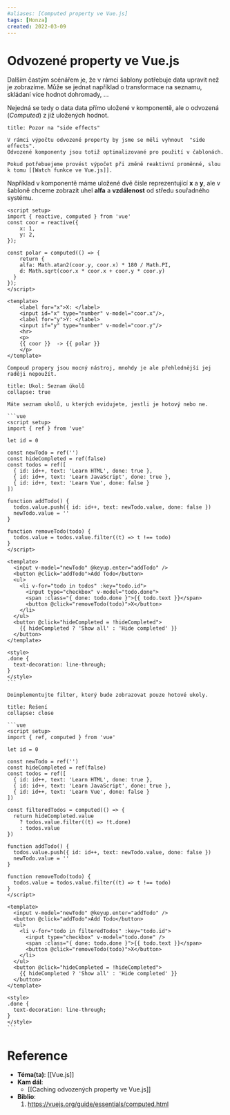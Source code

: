 ```yaml
---
#aliases: [Computed property ve Vue.js]
tags: [Honza]
created: 2022-03-09
---
```


# Odvozené property ve Vue.js
Dalším častým scénářem je, že v rámci šablony potřebuje data upravit než je zobrazíme. Může se jednat například o transformace na seznamu, skládaní více hodnot  dohromady, ...

Nejedná se tedy o data data přímo uložené v komponentě, ale o odvozená (_Computed_) z již uložených hodnot.

~~~ad-warning
title: Pozor na "side effects"

V rámci výpočtu odvozené property by jsme se měli vyhnout  "side effects".
Odvozené komponenty jsou totiž optimalizované pro použití v čablonách.

Pokud potřebuejeme provést výpočet při změně reaktivní proměnné, slou k tomu [[Watch funkce ve Vue.js]].
~~~

Například v komponentě máme uložené dvě čísle reprezentující **x** a **y**, ale v šabloně chceme zobrazit uhel **alfa** a **vzdálenost** od středu souřadného systému.

```vue
<script setup>
import { reactive, computed } from 'vue'
const coor = reactive({
	x: 1,
	y: 2,
});

const polar = computed(() => {
 	return {
    alfa: Math.atan2(coor.y, coor.x) * 180 / Math.PI,
    d: Math.sqrt(coor.x * coor.x + coor.y * coor.y)
  } 
});
</script>

<template>
	<label for="x">X: </label>
	<input id="x" type="number" v-model="coor.x"/>, 
	<label for="y">Y: </label>
	<input if="y" type="number" v-model="coor.y"/>
	<hr>
	<p>
    {{ coor }}  -> {{ polar }}
	</p>
</template>
```
	
~~~ad-info
Compoud propery jsou mocný nástroj, mnohdy je ale přehlednější jej raději nepoužít.
~~~



~~~ad-question
title: Ukol: Seznam úkolů
collapse: true

Máte seznam ukolů, u kterých evidujete, jestli je hotový nebo ne.

```vue
<script setup>
import { ref } from 'vue'

let id = 0

const newTodo = ref('')
const hideCompleted = ref(false)
const todos = ref([
  { id: id++, text: 'Learn HTML', done: true },
  { id: id++, text: 'Learn JavaScript', done: true },
  { id: id++, text: 'Learn Vue', done: false }
])

function addTodo() {
  todos.value.push({ id: id++, text: newTodo.value, done: false })
  newTodo.value = ''
}

function removeTodo(todo) {
  todos.value = todos.value.filter((t) => t !== todo)
}
</script>

<template>
  <input v-model="newTodo" @keyup.enter="addTodo" />
  <button @click="addTodo">Add Todo</button>
  <ul>
    <li v-for="todo in todos" :key="todo.id">
      <input type="checkbox" v-model="todo.done">
      <span :class="{ done: todo.done }">{{ todo.text }}</span>
      <button @click="removeTodo(todo)">X</button>
    </li>
  </ul>
  <button @click="hideCompleted = !hideCompleted">
    {{ hideCompleted ? 'Show all' : 'Hide completed' }}
  </button>
</template>

<style>
.done {
  text-decoration: line-through;
}
</style>
```

Doimplementujte filter, který bude zobrazovat pouze hotové ukoly.
~~~
~~~ad-check
title: Řešení
collapse: close

```vue
<script setup>
import { ref, computed } from 'vue'

let id = 0

const newTodo = ref('')
const hideCompleted = ref(false)
const todos = ref([
  { id: id++, text: 'Learn HTML', done: true },
  { id: id++, text: 'Learn JavaScript', done: true },
  { id: id++, text: 'Learn Vue', done: false }
])

const filteredTodos = computed(() => {
  return hideCompleted.value
    ? todos.value.filter((t) => !t.done)
    : todos.value
})

function addTodo() {
  todos.value.push({ id: id++, text: newTodo.value, done: false })
  newTodo.value = ''
}

function removeTodo(todo) {
  todos.value = todos.value.filter((t) => t !== todo)
}
</script>

<template>
  <input v-model="newTodo" @keyup.enter="addTodo" />
  <button @click="addTodo">Add Todo</button>
  <ul>
    <li v-for="todo in filteredTodos" :key="todo.id">
      <input type="checkbox" v-model="todo.done" />
      <span :class="{ done: todo.done }">{{ todo.text }}</span>
      <button @click="removeTodo(todo)">X</button>
    </li>
  </ul>
  <button @click="hideCompleted = !hideCompleted">
    {{ hideCompleted ? 'Show all' : 'Hide completed' }}
  </button>
</template>

<style>
.done {
  text-decoration: line-through;
}
</style>
```
~~~

# Reference
- **Téma(ta)**: [[Vue.js]]
- **Kam dál**: 
	- [[Caching odvozených property ve Vue.js]]
- **Biblio**:
	1. https://vuejs.org/guide/essentials/computed.html
